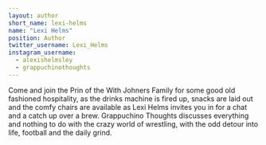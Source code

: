 ```yaml
---
layout: author
short_name: lexi-helms
name: "Lexi Helms"
position: Author
twitter_username: Lexi_Helms
instagram_username:
  - alexishelmsley
  - grappuchinothoughts
---
```

Come and join the Prin of the With Johners Family for some good old fashioned hospitality, as the drinks machine is fired up, snacks are laid out and the comfy chairs are available as Lexi Helms invites you in for a chat and a catch up over a brew.
Grappuchino Thoughts discusses everything and nothing to do with the crazy world of wrestling, with the odd detour into life, football and the daily grind.
